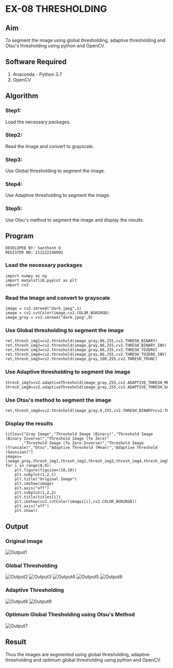# EX-08 THRESHOLDING
## Aim
To segment the image using global thresholding, adaptive thresholding and Otsu's thresholding using python and OpenCV.

## Software Required
1. Anaconda - Python 3.7
2. OpenCV

## Algorithm
### Step1:
Load the necessary packages.
### Step2:
Read the Image and convert to grayscale.
### Step3:
Use Global thresholding to segment the image.
### Step4:
Use Adaptive thresholding to segment the image.
### Step5:
Use Otsu's method to segment the image and display the results.
## Program
```
DEVELOPED BY: Santhosh U
REGISTER NO: 212222240092
```
### Load the necessary packages
```
import numpy as np
import matplotlib.pyplot as plt
import cv2
```
### Read the Image and convert to grayscale
```
image = cv2.imread("dark.jpeg",1)
image = cv2.cvtColor(image,cv2.COLOR_BGR2RGB)
image_gray = cv2.imread("dark.jpeg",0)
```
### Use Global thresholding to segment the image
```
ret,thresh_img1=cv2.threshold(image_gray,86,255,cv2.THRESH_BINARY)
ret,thresh_img2=cv2.threshold(image_gray,86,255,cv2.THRESH_BINARY_INV)
ret,thresh_img3=cv2.threshold(image_gray,86,255,cv2.THRESH_TOZERO)
ret,thresh_img4=cv2.threshold(image_gray,86,255,cv2.THRESH_TOZERO_INV)
ret,thresh_img5=cv2.threshold(image_gray,100,255,cv2.THRESH_TRUNC)
```
### Use Adaptive thresholding to segment the image
```
thresh_img7=cv2.adaptiveThreshold(image_gray,255,cv2.ADAPTIVE_THRESH_MEAN_C,cv2.THRESH_BINARY,11,2)
thresh_img8=cv2.adaptiveThreshold(image_gray,255,cv2.ADAPTIVE_THRESH_GAUSSIAN_C,cv2.THRESH_BINARY,11,2)
```
### Use Otsu's method to segment the image 
```
ret,thresh_img6=cv2.threshold(image_gray,0,255,cv2.THRESH_BINARY+cv2.THRESH_OTSU)
```
### Display the results
```
titles=["Gray Image","Threshold Image (Binary)","Threshold Image (Binary Inverse)","Threshold Image (To Zero)"
       ,"Threshold Image (To Zero-Inverse)","Threshold Image (Truncate)","Otsu","Adaptive Threshold (Mean)","Adaptive Threshold (Gaussian)"]
images=[image_gray,thresh_img1,thresh_img2,thresh_img3,thresh_img4,thresh_img5,thresh_img6,thresh_img7,thresh_img8]
for i in range(0,9):
    plt.figure(figsize=(10,10))
    plt.subplot(1,2,1)
    plt.title("Original Image")
    plt.imshow(image)
    plt.axis("off")
    plt.subplot(1,2,2)
    plt.title(titles[i])
    plt.imshow(cv2.cvtColor(images[i],cv2.COLOR_BGR2RGB))
    plt.axis("off")
    plt.show()
```
## Output
### Original Image
![Output1](https://github.com/SanthoshUthiraKumar/THRESHOLDING-/assets/119477975/f280ed2a-0599-45cd-85da-c4a651d5b73d)

### Global Thresholding
![Output2](https://github.com/SanthoshUthiraKumar/THRESHOLDING-/assets/119477975/36e0532c-c71d-44e1-a476-923db828a55c)
![Output3](https://github.com/SanthoshUthiraKumar/THRESHOLDING-/assets/119477975/b75cb1aa-f047-4192-84b5-dcfcf1ca0c08)
![Output4](https://github.com/SanthoshUthiraKumar/THRESHOLDING-/assets/119477975/6df4ff54-e42b-4f42-9242-8b1b6ef8f796)
![Output5](https://github.com/SanthoshUthiraKumar/THRESHOLDING-/assets/119477975/5176d048-22a9-4cae-a953-da7b7ae67039)
![Output6](https://github.com/SanthoshUthiraKumar/THRESHOLDING-/assets/119477975/e807514b-1193-4472-94f0-4bd36d8878a8)

### Adaptive Thresholding
![Output8](https://github.com/SanthoshUthiraKumar/THRESHOLDING-/assets/119477975/e2da14b0-ea05-47d7-afa0-6e7193fb0c6a)
![Output9](https://github.com/SanthoshUthiraKumar/THRESHOLDING-/assets/119477975/6f0b8cdf-8feb-478e-b26e-9cddb5c39099)

### Optimum Global Thesholding using Otsu's Method
![Output7](https://github.com/SanthoshUthiraKumar/THRESHOLDING-/assets/119477975/302e2649-3824-4d82-a7ff-85239af474b1)

## Result
Thus the images are segmented using global thresholding, adaptive thresholding and optimum global thresholding using python and OpenCV.
